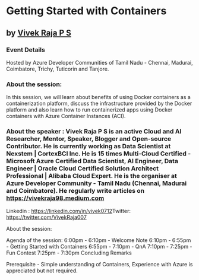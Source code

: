 # Getting Started with Containers

## by [Vivek Raja P S](https://twitter.com/VivekRaja007)

### Event Details
Hosted by Azure Developer Communities of Tamil Nadu - Chennai, Madurai, Coimbatore, Trichy, Tuticorin and Tanjore.

### About the session:
In this session, we will learn about benefits of using Docker containers as a containerization platform, discuss the infrastructure provided by the Docker platform and also learn how to run containerized apps using Docker containers with Azure Container Instances (ACI).

### About the speaker : Vivek Raja P S is an active Cloud and AI Researcher, Mentor, Speaker, Blogger and Open-source Contributor. He is currently working as Data Scientist at Nexstem | CortexBCI Inc. He is 15 times Multi-Cloud Certified - Microsoft Azure Certified Data Scientist, AI Engineer, Data Engineer | Oracle Cloud Certified Solution Architect Professional | Alibaba Cloud Expert. He is the organiser at Azure Developer Community - Tamil Nadu (Chennai, Madurai and Coimbatore). He regularly write articles on https://vivekraja98.medium.com​
Linkedin : https://linkedin.com/in/vivek0712​
Twitter: https://twitter.com/VivekRaja007​

About the session:

Agenda of the session:
6:00pm - 6:10pm - Welcome Note
6:10pm - 6:55pm - Getting Started with Containers
6:55pm - 7:10pm - QnA
7:10pm - 7:25pm - Fun Contest
7:25pm - 7:30pm Concluding Remarks

Prerequisite - Simple understanding of Containers, Experience with Azure is appreciated but not required.
